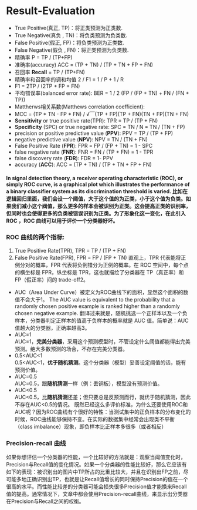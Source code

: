 # Result-Evaluation
* True Positive(真正, TP)：将正类预测为正类数.
* True Negative(真负 , TN)：将负类预测为负类数.
* False Positive(假正, FP)：将负类预测为正类数.
* False Negative(假负 , FN)：将正类预测为负类数.
* 精确率 P = TP / (TP+FP)
* 准确率(accuracy) ACC = (TP + TN) / (TP + TN + FP + FN)  
* 召回率 **Recall** = TP / (TP+FN) 
* 精确率和召回率的调和均值 2 / F1 = 1 / P + 1 / R 
* F1 = 2TP / (2TP + FP + FN)
* 平均错误率(balanced error rate): BER = 1 / 2 (FP / (FP + TN) + FN / (FN + TP))
* Mattherws相关系数(Matthews correlation coefficient): 
* MCC = (TP * TN - FP * FN) /  √￣(TP + FP)(TP + FN)(TN + FP)(TN + FN)
* **Sensitivity** or true positive rate(TPR): TPR = TP / (TP + FN)
* **Specificity** (SPC) or true negative rate: SPC = TN / N = TN / (TN + FP) 
* precision or positive predictive value (**PPV**): PPV = TP / (TP + FP)
* negative predictive value (**NPV**): NPV = TN / (TN + FN) 
* False Positive Rate (**FPR**): FPR = FP / (FP + TN) = 1 - SPC
* false negative rate (**FNR**): FNR = FN / (TP + FN) = 1 - TPR
* false discovery rate (**FDR**): FDR = 1- PPV
* accuracy (**ACC**): ACC = (TP + TN) / (TP + TN + FP + FN)  

#### In signal detection theory, a receiver operating characteristic (ROC), or simply ROC curve, is a graphical plot which illustrates the performance of a binary classifier system as its discrimination threshold is varied. 比如在逻辑回归里面，我们会设一个阈值，大于这个值的为正类，小于这个值为负类。如果我们减小这个阀值，那么更多的样本会被识别为正类。这会提高正类的识别率，但同时也会使得更多的负类被错误识别为正类。为了形象化这一变化，在此引入 ROC ，ROC 曲线可以用于评价一个分类器好坏。
### ROC 曲线的两个指标: 
1. True Positive Rate(TPR), TPR = TP / (TP + FN) 
2. False Positive Rate(FPR), FPR = FP / (FP + TN)
直观上，TPR 代表能将正例分对的概率，FPR 代表将负例错分为正例的概率。在 ROC 空间中，每个点的横坐标是 FPR，纵坐标是 TPR，这也就描绘了分类器在 TP（真正率）和 FP（假正率）间的 trade-off2。

* AUC（Area Under Curve）被定义为ROC曲线下的面积，显然这个面积的数值不会大于1。
The AUC value is equivalent to the probability that a randomly chosen positive example is ranked higher than a randomly chosen negative example. 翻译过来就是，随机挑选一个正样本以及一个负样本，分类器判定正样本的值高于负样本的概率就是 AUC 值。简单说：AUC值越大的分类器，正确率越高3。
* AUC=1  
AUC=1，**完美分类器**，采用这个预测模型时，不管设定什么阈值都能得出完美预测。绝大多数预测的场合，不存在完美分类器。
* 0.5<AUC<1  
0.5<AUC<1，**优于随机猜测**。这个分类器（模型）妥善设定阈值的话，能有预测价值。
* AUC=0.5  
AUC=0.5，跟**随机猜测**一样（例：丢铜板），模型没有预测价值。
* AUC<0.5  
AUC<0.5，比**随机猜测**还差；但只要总是反预测而行，就优于随机猜测，因此不存在AUC<0.5的情况。
既然已经这么多评价标准，为什么还要使用ROC和AUC呢？因为ROC曲线有个很好的特性：当测试集中的正负样本的分布变化的时候，ROC曲线能够保持不变。在实际的数据集中经常会出现类不平衡（class imbalance）现象，即负样本比正样本多很多（或者相反）

### Precision-recall 曲线  
如果你想评估一个分类器的性能，一个比较好的方法就是：观察当阈值变化时，Precision与Recall值的变化情况。如果一个分类器的性能比较好，那么它应该有如下的表现：被识别出的图片中TP所占的比重比较大，并且在识别出FP之前，尽可能多地正确识别出TP，也就是让Recall值增长的同时保持Precision的值在一个很高的水平。而性能比较差的分类器可能会损失很多Precision值才能换来Recall值的提高。通常情况下，文章中都会使用Precision-recall曲线，来显示出分类器在Precision与Recall之间的权衡。

